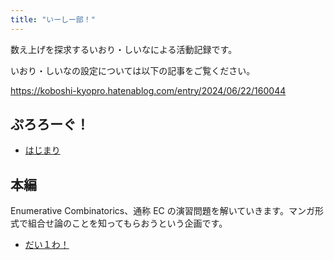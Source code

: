 ```yaml
---
title: "いーしー部！"
---
```


数え上げを探求するいおり・しいなによる活動記録です。

いおり・しいなの設定については以下の記事をご覧ください。

https://koboshi-kyopro.hatenablog.com/entry/2024/06/22/160044

## ぷろろーぐ！

- [はじまり](./prologue/)

## 本編

Enumerative Combinatorics、通称 EC の演習問題を解いていきます。マンガ形式で組合せ論のことを知ってもらおうという企画です。

- [だい１わ！](./1/)
